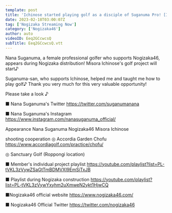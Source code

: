 ```yaml
---
template: post
title: 'Ichinose started playing golf as a disciple of Suganuma Pro! [Ichinose golf project start]'
date: 2023-02-18T03:00:07Z
tag: ['Nogizaka Streaming Now']
category: ['Nogizaka46']
author: auto 
videoID: Eeq2GCcwcsQ
subTitle: Eeq2GCcwcsQ.vtt
---
```

Nana Suganuma, a female professional golfer who supports Nogizaka46, appears during Nogizaka distribution!
Misora ​​Ichinose's golf project will start♪

Suganuma-san, who supports Ichinose, helped me and taught me how to play golf♪
Thank you very much for this very valuable opportunity!

Please take a look ♪

■ Nana Suganuma's Twitter
https://twitter.com/suganumanana

■ Nana Suganuma's Instagram
https://www.instagram.com/nanasuganuma_official/

Appearance
Nana Suganuma
Nogizaka46 Misora ​​Ichinose

shooting cooperation
◎ Accordia Garden Chofu
https://www.accordiagolf.com/practice/chofu/

◎ Sanctuary Golf (Roppongi location)

■ Member's individual project playlist
https://youtube.com/playlist?list=PL-tVKL3zVywZSaGtTmBDMVXl9EmSiTxJB

■ Playlist during Nogizaka construction
https://youtube.com/playlist?list=PL-tVKL3zVywYxyhm2uXmweN2ykt1HjwCQ

■Nogizaka46 official website
https://www.nogizaka46.com/

■ Nogizaka46 Official Twitter
https://twitter.com/nogizaka46